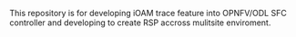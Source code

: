 This repository is for developing iOAM trace feature into OPNFV/ODL SFC controller and developing to create RSP accross mulitsite enviroment.

